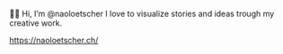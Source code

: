  👋🏼 Hi, I’m @naoloetscher
 I love to visualize stories and ideas trough my creative work.

<a>https://naoloetscher.ch/</a>
